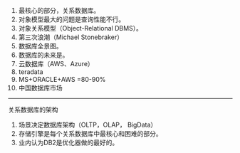 1. 最核心的部分，关系数据库。
2. 对象模型最大的问题是查询性能不行。
3. 对象关系模型（Object-Relational DBMS）。
4. 第三次浪潮（Michael Stonebraker）
5. 数据库全景图。
6. 数据库的未来是。
7. 云数据库（AWS、Azure）
8. teradata
9. MS+ORACLE+AWS =80-90%
10. 中国数据库市场
----
关系数据库的架构
1. 场景决定数据库架构（OLTP，OLAP， BigData） 
2. 存储引擎是每个关系数据库中最核心和困难的部分。
3. 业内认为DB2是优化器做的最好的。
